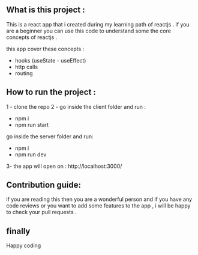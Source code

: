 ## What is this project : 

This is a react app that i created during my learning path of reactjs .
if you are a beginner you can use this code to understand some the core concepts of reactjs .

this app cover these concepts  : 
 - hooks (useState - useEffect)
 - http calls
 - routing

## How to run the project : 

1 - clone the repo 
2 - go inside the client folder and run : 

 - npm i
 - npm run start

go inside the server folder and run: 

 - npm i
 - npm run dev

3- the app will open on  : http://localhost:3000/

## Contribution guide: 

if you are reading this then you are a wonderful person and if you have any code reviews or you want to add some features to the app , i will be happy to check your pull requests .

## finally 
Happy coding 